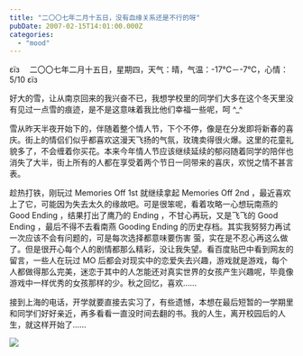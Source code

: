 ```yaml
---
title: "二〇〇七年二月十五日，没有血缘关系还是不行的呀"
pubDate: 2007-02-15T14:01:00.000Z
categories: 
  - "mood"
---
```


εїз　 二〇〇七年二月十五日，星期四，天气：晴，气温：-17℃－-7℃，心情：5/10 εїз

  

好大的雪，让从南京回来的我兴奋不已，我想学校里的同学们大多在这个冬天里没有见过一点雪的痕迹，是不是这意味着我比他们幸福一些呢，呵 ^\_^

雪从昨天半夜开始下的，伴随着整个情人节，下个不停，像是在分发即将新春的喜庆。街上的情侣们似乎都喜欢这漫天飞扬的气氛，玫瑰卖得很火爆。这里的花童礼貌多了，不会缠着你买花。本来今年情人节应该继续延续的郁闷随着同学的陪伴也消失了大半，街上所有的人都在享受着两个节日一同带来的喜庆，欢悦之情不甚言表。

趁热打铁，刚玩过 Memories Off 1st 就继续拿起 Memories Off 2nd ，最近喜欢上了它，可能因为失去太久的缘故吧。可是很笨呢，看着攻略一心想玩南燕的 Good Ending ，结果打出了鹰乃的 Ending ，不甘心再玩，又是飞飞的 Good Ending ，最后不得不去看南燕 Gooding Ending 的历史存档。其实我努努力再试一次应该不会有问题的，可是每次选择都意味要伤害 萤，实在是不忍心再这么做了。但是很开心每个人的剧情都那么精彩，没让我失望。看百度贴巴中看到网友的留言，一些人在玩过 MO 后都会对现实中的恋爱失去兴趣，游戏就是游戏，每个人都做得那么完美，迷恋于其中的人怎能还对真实世界的女孩产生兴趣呢，毕竟像游戏中一样优秀的女孩那样的少。秋之回忆，喜欢……

接到上海的电话，开学就要直接去实习了，有些遗憾，本想在最后短暂的一学期里和同学们好好亲近，再多看看一直没时间去翻的书。我的人生，离开校园后的人生，就这样开始了……

![](https://spaces.liuweinan.com/Picture/fly02.jpg)
